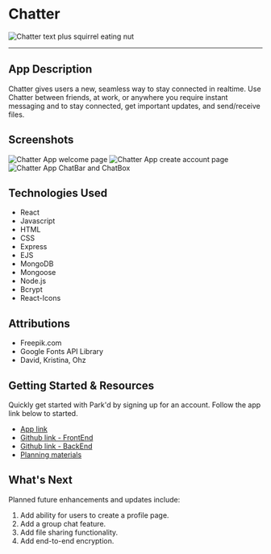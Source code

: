 # Chatter

![Chatter text plus squirrel eating nut](https://imgur.com/wcmPJSx)

---

## App Description

Chatter gives users a new, seamless way to stay connected in realtime. Use Chatter between friends, at work, or anywhere you require instant messaging and to stay connected, get important updates, and send/receive files.

## Screenshots

![Chatter App welcome page]()
![Chatter App create account page]()
![Chatter App ChatBar and ChatBox]()

## Technologies Used

- React
- Javascript
- HTML
- CSS
- Express
- EJS
- MongoDB
- Mongoose
- Node.js
- Bcrypt
- React-Icons

## Attributions

- Freepik.com
- Google Fonts API Library
- David, Kristina, Ohz

## Getting Started & Resources

Quickly get started with Park'd by signing up for an account. Follow the app link below to started.

- [App link](https://chatter-application-f0e5633242b6.herokuapp.com/)
- [Github link - FrontEnd](https://github.com/cbobak671/chatter-app-frontend)
- [Github link - BackEnd](https://github.com/cbobak671/chatter-app-backend)
- [Planning materials](https://trello.com/b/sfBSwrJo/mern-stack-crud-app-group-project-chatter)

## What's Next

Planned future enhancements and updates include:

1. Add ability for users to create a profile page.
2. Add a group chat feature.
3. Add file sharing functionality.
4. Add end-to-end encryption.
